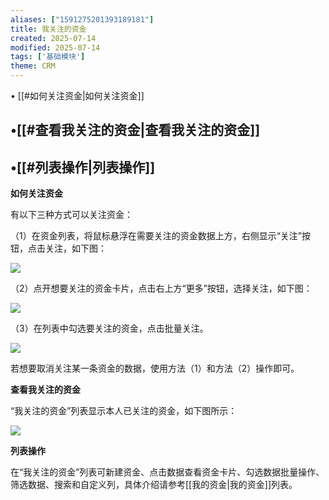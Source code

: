 ```yaml
---
aliases: ["1591275201393189181"]
title: 我关注的资金
created: 2025-07-14
modified: 2025-07-14
tags: ['基础模块']
theme: CRM
---
```


﻿﻿• [[#如何关注资金|如何关注资金]]

## •[[#查看我关注的资金|查看我关注的资金]]

## •[[#列表操作|列表操作]]

**如何关注资金**

有以下三种方式可以关注资金：

（1）在资金列表，将鼠标悬浮在需要关注的资金数据上方，右侧显示“关注”按钮，点击关注，如下图：

![](928be9cbb4b30eada2b2c0956297bda5.jpg)

（2）点开想要关注的资金卡片，点击右上方“更多”按钮，选择关注，如下图：

![](4261a101577079e186338fdfcd7ed9ab.jpg)

（3）在列表中勾选要关注的资金，点击批量关注。

![](c07a8bd2f98ac2255eebb9c80756bc98.jpg)

若想要取消关注某一条资金的数据，使用方法（1）和方法（2）操作即可。

**查看我关注的资金**

“我关注的资金”列表显示本人已关注的资金，如下图所示：

![](2f9da1ef95eb79b35dc6e76f6ea5284b.jpg)

**列表操作**

在“我关注的资金”列表可新建资金、点击数据查看资金卡片、勾选数据批量操作、筛选数据、搜索和自定义列，具体介绍请参考[[我的资金|我的资金]]列表。